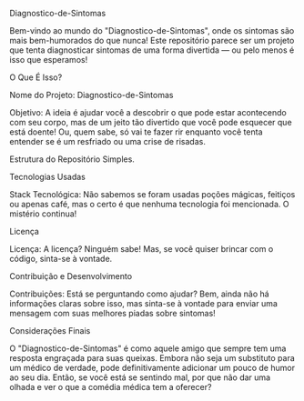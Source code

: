 Diagnostico-de-Sintomas

Bem-vindo ao mundo do "Diagnostico-de-Sintomas", onde os sintomas são mais bem-humorados do que nunca! Este repositório parece ser um projeto que tenta diagnosticar sintomas de uma forma divertida — ou pelo menos é isso que esperamos!

O Que É Isso?

Nome do Projeto: Diagnostico-de-Sintomas

Objetivo: A ideia é ajudar você a descobrir o que pode estar acontecendo com seu corpo, mas de um jeito tão divertido que você pode esquecer que está doente! Ou, quem sabe, só vai te fazer rir enquanto você tenta entender se é um resfriado ou uma crise de risadas.

Estrutura do Repositório
Simples.

Tecnologias Usadas

Stack Tecnológica: Não sabemos se foram usadas poções mágicas, feitiços ou apenas café, mas o certo é que nenhuma tecnologia foi mencionada. O mistério continua!

Licença

Licença: A licença? Ninguém sabe! Mas, se você quiser brincar com o código, sinta-se à vontade.

Contribuição e Desenvolvimento

Contribuições: Está se perguntando como ajudar? Bem, ainda não há informações claras sobre isso, mas sinta-se à vontade para enviar uma mensagem com suas melhores piadas sobre sintomas!

Considerações Finais

O "Diagnostico-de-Sintomas" é como aquele amigo que sempre tem uma resposta engraçada para suas queixas. Embora não seja um substituto para um médico de verdade, pode definitivamente adicionar um pouco de humor ao seu dia. Então, se você está se sentindo mal, por que não dar uma olhada e ver o que a comédia médica tem a oferecer?
